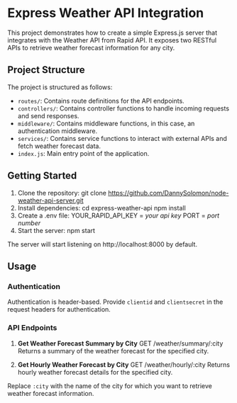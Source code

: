 # Express Weather API Integration

This project demonstrates how to create a simple Express.js server that integrates with the Weather API from Rapid API. It exposes two RESTful APIs to retrieve weather forecast information for any city.

## Project Structure

The project is structured as follows:

- `routes/`: Contains route definitions for the API endpoints.
- `controllers/`: Contains controller functions to handle incoming requests and send responses.
- `middleware/`: Contains middleware functions, in this case, an authentication middleware.
- `services/`: Contains service functions to interact with external APIs and fetch weather forecast data.
- `index.js`: Main entry point of the application.

## Getting Started

1. Clone the repository:
  git clone https://github.com/DannySolomon/node-weather-api-server.git
2. Install dependencies:
  cd express-weather-api
  npm install
3. Create a .env file:
  YOUR_RAPID_API_KEY = _your api key_
  PORT = _port number_
4. Start the server:
  npm start

The server will start listening on http://localhost:8000 by default.

## Usage

### Authentication

Authentication is header-based. Provide `clientid` and `clientsecret` in the request headers for authentication.

### API Endpoints

1. **Get Weather Forecast Summary by City**
  GET /weather/summary/:city
  Returns a summary of the weather forecast for the specified city.

2. **Get Hourly Weather Forecast by City**
  GET /weather/hourly/:city
  Returns hourly weather forecast details for the specified city.

Replace `:city` with the name of the city for which you want to retrieve weather forecast information.

